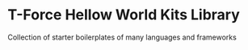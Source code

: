 # T-Force Hellow World Kits Library

Collection of starter boilerplates of many languages and frameworks
